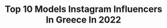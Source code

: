 ---
title: Top 10 Models Instagram Influencers In Greece In 2022
description: >-
  Find top models Instagram influencers in Greece in 2022. Most popular hashtags: #giveaway #summer #smile.
platform: Instagram
hits: 211
text_top: Discover the top-rated Instagram profiles on inBeat.
text_bottom: Our search engine aggregates 211 Instagram influencers like this in Greece for you to connect with.
profiles:
  - username: "gabriela.prisacariu"
    fullname: >-
      Gabriela Prisacariu 🙈🙊💃🐒
    bio: >-
      Model
    location: "Greece"
    followers: 92112
    engagement: 468
    commentsToLikes: 0.005001
    id: ck5qej2bi0qh40i11uziu4pta
    verified: false
    hashtags: "#goodmorning, #moodoftheday, #shootingday, #morning"
  - username: "harapappa"
    fullname: >-
      Hara Pappa
    bio: >-
      🤘🏼 Freelance Model Final 5 - GNTM2
    location: "Greece"
    followers: 138366
    engagement: 1831
    commentsToLikes: 0.096567
    id: ck5qel6y610mx0i11r6xadccg
    verified: false
    hashtags: "#26thbirthday, #bobbibrown, #confidentbeauty, #quarantinelife"
  - username: "dkarabassi"
    fullname: >-
      Δήμητρα-Ιοκάστη Καραμπάση
    bio: >-
      freelance model ▪️Athens-Volos 🖊Marketing and Communications
    location: "Greece"
    followers: 39533
    engagement: 1630
    commentsToLikes: 0.191652
    id: ck5q2tbz0hptq0i11026glmw1
    verified: false
    hashtags: "#stefan, #femmeforstefan"
  - username: "anna_amanatidou"
    fullname: >-
      Anna Amanatidou
    bio: >-
      Model Ⅰ Influencer | Youtuber GNTM GIRL - Final 4-❤️ 💌Collaborations :annasfashionworld@hotmail.com Youtube : Anna Amanatidou ! 🎥🎥⤵️
    location: "Greece"
    followers: 205799
    engagement: 1317
    commentsToLikes: 0.067449
    id: ck5pvimm2i1zd0i11zf8dm1rh
    verified: true
    hashtags: "#instaphoto, #instagood, #ootd, #styleinspiration"
  - username: "madogasteratou"
    fullname: >-
      MADARA CHANNEL❤️
    bio: >-
      📺TV presenter 🎧Radio producer @rythmos949fm 👙Model @ace_models_athens ✍journalist @all4mamagr ♥️Youtuber M🥰A😁D🤣A🥴R😋A CHANNEL
    location: "Greece"
    followers: 204281
    engagement: 577
    commentsToLikes: 0.281622
    id: ck0vv3okdneb40i193b6vtgnu
    verified: false
    hashtags: "#happymoments, #oursmileisourstrength, #quarantine, #ad"
  - username: "athinaki_mou"
    fullname: >-
      Athina Mourkousi Skotida
    bio: >-
      ☆BE.YOU.TIFUL by Athina☆ ▪Check my YouTube Channel▪👑🎥🎬💖 💄Professional MakeUp Artist / 💎model / Image Maker ⬇️NEW BE.YOU.TIFUL VIDEO⬇️
    location: "Greece"
    followers: 39843
    engagement: 1238
    commentsToLikes: 0.042143
    id: ckaosoybrsfmj0i785qyxc8y0
    verified: false
    hashtags: "#bigsmile, #love, #longhair, #vacation"
  - username: "medicinallyblonde"
    fullname: >-
      Melina Baltogianni
    bio: >-
      I am 𝓜𝓮𝓭𝓲𝓬𝓲𝓷𝓪𝓵𝓵𝔂 𝓑𝓵𝓸𝓷𝓭𝓮 I am a Model 💁🏼‍♀️ I am a Blogger 👑 I am a Med student 💉 I am a feminist 🏳️‍🌈 Ath-Skg 🇬🇷 & Rome 🇮🇹 @nolimitsmodelsagency
    location: "Greece"
    followers: 5923
    engagement: 2209
    commentsToLikes: 0.106042
    id: ck5zkfyzfjerb0i14efdmms4w
    verified: false
    hashtags: "#sun, #hot, #photoshoot, #capri"
  - username: "dimitraalexandraki1"
    fullname: >-
      Δήμητρα Αλεξανδράκη
    bio: >-
      Miss Greece 2010 Greece Next Top Model Happy Drama Queen ▼ TikTok
    location: "Greece"
    followers: 301855
    engagement: 1144
    commentsToLikes: 0.234278
    id: ck6tv1nowjnsu0j71zqwa3ipy
    verified: true
    hashtags: "#dirty30, #july13"
  - username: "angelaevripidi"
    fullname: >-
      𝐴𝑛𝑔𝑒𝑙𝑎  𝐸𝑣𝑟𝑖𝑝𝑖𝑑𝑖
    bio: >-
      🔺Brand Creative Director 🔺Host, Model & Instalover 𝘚𝘦𝘦 𝘵𝘩𝘦 𝘸𝘰𝘳𝘭𝘥 𝘵𝘩𝘳𝘰𝘶𝘨𝘩 𝘮𝘺 𝘦𝘺𝘦𝘴😍 𝘈𝘭𝘭 𝘺𝘰𝘶 𝘯𝘦𝘦𝘥 𝘪𝘴 𝘵𝘳𝘢𝘷𝘦𝘭 𝘢𝘯𝘥 𝘱𝘭𝘢𝘺 𝘣𝘦𝘢𝘤𝘩 𝘷𝘰𝘭𝘭𝘦𝘺😁
    location: "Greece"
    followers: 12969
    engagement: 885
    commentsToLikes: 0.594025
    id: ck6tioqif14lc0j71i5rdqv5m
    verified: false
    hashtags: "#giveawaygreece, #marianshoes, #shoes, #giveaway"
  - username: "rozana_koutsoukou"
    fullname: >-
      Rozana Koutsoukou
    bio: >-
      Greek / English ✨ •Part of Greece's next top model 2018• Mykonos
    location: "Greece"
    followers: 54717
    engagement: 830
    commentsToLikes: 0.061980
    id: ck5hkensqiaiq0i118tg63gwk
    verified: false
    hashtags: "#myfrezyderm, #belle, #blackandwhitephotograpy, #portrait"
---